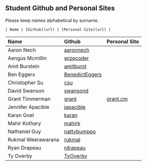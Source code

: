 ## Student Github and Personal Sites
Please keep names alphabetical by surname.

`| Name | [Github](url) | [Personal Site](url) |`

| Name | Github | Personal Site |
| :--- | :----- | :------------ |
| Aaron Nech | [aaronnech](https://github.com/aaronnech) | |
| Aengus Mcmillin | [wizecoder](https://github.com/wizecoder) | |
| Amit Burstein | [amitburst](https://github.com/amitburst) | |
| Ben Eggers | [BenedictEggers](https://github.com/BenedictEggers) | |
| Christopher Su | [csu](https://github.com/csu) | |
| David Swanson | [swansond](https://github.com/swansond) | |
| Grant Timmerman | [grant](https://github.com/grant) | [grant.cm](http://www.grant.cm/) |
| Jennifer Apacible | [japacible](https://github.com/japacible) | |
| Karan Goel | [karan](https://github.com/karan) | |
| Mahir Kothary | [mahirk](https://github.com/mahirk) | |
| Nathaniel Guy | [nattybumppo](https://github.com/nattybumppo) | |
| Rukmal Weerawarana | [rukmal](https://github.com/rukmal) | |
| Ryan Drapeau | [rdrapeau](https://github.com/rdrapeau) | |
| Ty Overby | [TyOverby](https://github.com/TyOverby) | |
